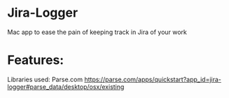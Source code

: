 # Jira-Logger
Mac app to ease the pain of keeping track in Jira of your work

# Features:

Libraries used:
Parse.com https://parse.com/apps/quickstart?app_id=jira-logger#parse_data/desktop/osx/existing